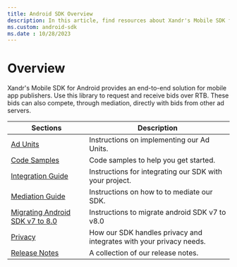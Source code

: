 ```yaml
---
title: Android SDK Overview
description: In this article, find resources about Xandr's Mobile SDK for Android.
ms.custom: android-sdk
ms.date : 10/28/2023
---
```


# Overview

Xandr's Mobile SDK for Android provides an end-to-end solution for mobile app publishers. Use this library to request and receive bids over RTB. These bids can also compete, through mediation, directly with bids from other ad servers.

| Sections | Description |
|---|---|
| [Ad Units](android-sdk-ad-units.md) | Instructions on implementing our Ad Units. |
| [Code Samples](android-sdk-code-samples.md) | Code samples to help you get started. |
| [Integration Guide](android-sdk-integration.md) | Instructions for integrating our SDK with your project. |
| [Mediation Guide](mediate-with-android-sdk.md) | Instructions on how to to mediate our SDK. |
| [Migrating Android SDK v7 to 8.0](migrating-android-sdk-v7-to-8-0.md) | Instructions to migrate android SDK v7 to v8.0 |
| [Privacy](sdk-privacy-for-android.md) | How our SDK handles privacy and integrates with your privacy needs. |
| [Release Notes](android-sdk-release-notes.md) | A collection of our release notes. |
